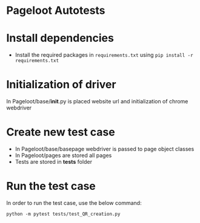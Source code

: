 # Pageloot Autotests 


Install dependencies
=====================
* Install the required packages in ``requirements.txt`` using ``pip install -r requirements.txt``

Initialization of driver
=====================
In Pageloot/base/__init__.py is placed website url and initialization of chrome webdriver

Create new test case
=====================

* In Pageloot/base/basepage webdriver is passed to page object classes
* In Pageloot/pages are stored all pages 
* Tests are stored in **tests** folder 

Run the test case
==================

In order to run the test case, use the below command:

``python -m pytest tests/test_QR_creation.py``
